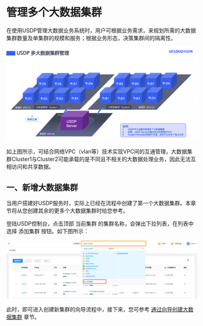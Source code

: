 # 管理多个大数据集群

在使用USDP管理大数据业务系统时，用户可根据业务需求，来规划所需的大数据集群数量及单集群的规模和服务；根据业务形态，决策集群间的隔离性。

![](../../images/1.0.x/webconsole/clusters/2020123031008.png)

如上图所示，可结合网络VPC（vlan等）技术实现VPC间的互通管理，大数据集群Cluster1与Cluster2可能承载的是不同且不相关的大数据处理业务，因此无法互相访问和共享数据。



## 一、新增大数据集群

当用户搭建好USDP服务时，实际上已经在流程中创建了第一个大数据集群。本章节将从您创建其余的更多个大数据集群时给您参考。

登陆USDP控制台，点击顶部 <kbd>当前集群</kbd> 的集群名称，会弹出下拉列表，在列表中选择 <kbd>添加集群</kbd> 按钮。如下图所示：

![](../../images/1.0.x/webconsole/clusters/2020123035003.png)

此时，即可进入创建新集群的向导流程中，接下来，您可参考 [通过向导创建大数据集群](/usdpdc/1.0.x/plan&create/first_create?id=3.1向导-选择软件版本) 章节。



